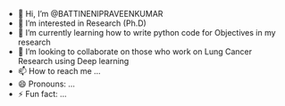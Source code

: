 - 👋 Hi, I’m @BATTINENIPRAVEENKUMAR
- 👀 I’m interested in Research (Ph.D)
- 🌱 I’m currently learning how to write python code for Objectives in my research
- 💞️ I’m looking to collaborate on those who work on Lung Cancer Research using Deep learning
- 📫 How to reach me ...
- 😄 Pronouns: ...
- ⚡ Fun fact: ...

<!---
BATTINENIPRAVEENKUMAR/BATTINENIPRAVEENKUMAR is a ✨ special ✨ repository because its `README.md` (this file) appears on your GitHub profile.
You can click the Preview link to take a look at your changes.
--->
